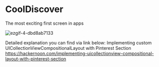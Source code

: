 # CoolDiscover

The most exciting first screen in apps


![ezgif-4-dbd8ab7133](https://user-images.githubusercontent.com/22453570/218311471-b10d9b9f-475d-427d-8bbf-d3ee89a8bef4.gif)

Detailed explanation you can find via link below:
Implementing custom UICollectionViewCompositionalLayout with Pinterest Section
https://hackernoon.com/implementing-uicollectionview-compositional-layout-with-pinterest-section
